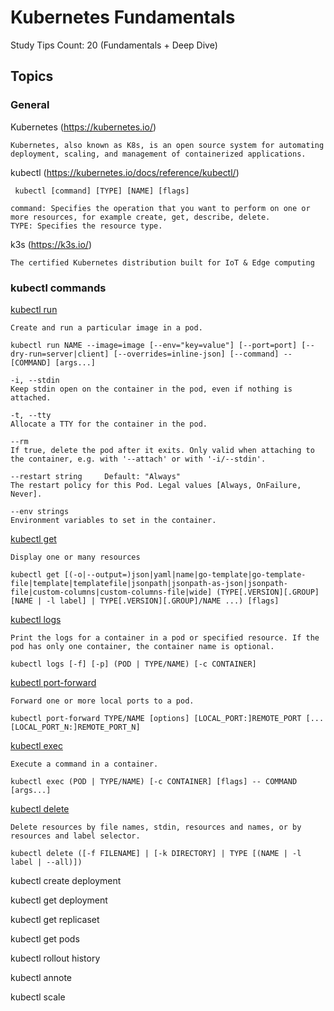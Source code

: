 # Kubernetes Fundamentals

Study Tips Count: 20 (Fundamentals + Deep Dive)

## Topics

### General

Kubernetes (https://kubernetes.io/)

```
Kubernetes, also known as K8s, is an open source system for automating deployment, scaling, and management of containerized applications.
```

kubectl (https://kubernetes.io/docs/reference/kubectl/)

```
 kubectl [command] [TYPE] [NAME] [flags]

command: Specifies the operation that you want to perform on one or more resources, for example create, get, describe, delete.
TYPE: Specifies the resource type. 
```

k3s (https://k3s.io/)

```
The certified Kubernetes distribution built for IoT & Edge computing
```

### kubectl commands

[kubectl run](https://kubernetes.io/docs/reference/kubectl/generated/kubectl_run/)

```
Create and run a particular image in a pod.

kubectl run NAME --image=image [--env="key=value"] [--port=port] [--dry-run=server|client] [--overrides=inline-json] [--command] -- [COMMAND] [args...]

-i, --stdin
Keep stdin open on the container in the pod, even if nothing is attached.

-t, --tty
Allocate a TTY for the container in the pod.

--rm
If true, delete the pod after it exits. Only valid when attaching to the container, e.g. with '--attach' or with '-i/--stdin'.

--restart string     Default: "Always"
The restart policy for this Pod. Legal values [Always, OnFailure, Never].

--env strings
Environment variables to set in the container.
```

[kubectl get](https://kubernetes.io/docs/reference/kubectl/generated/kubectl_get/)

```
Display one or many resources

kubectl get [(-o|--output=)json|yaml|name|go-template|go-template-file|template|templatefile|jsonpath|jsonpath-as-json|jsonpath-file|custom-columns|custom-columns-file|wide] (TYPE[.VERSION][.GROUP] [NAME | -l label] | TYPE[.VERSION][.GROUP]/NAME ...) [flags]
```

[kubectl logs](https://kubernetes.io/docs/reference/kubectl/generated/kubectl_logs/)

```
Print the logs for a container in a pod or specified resource. If the pod has only one container, the container name is optional.

kubectl logs [-f] [-p] (POD | TYPE/NAME) [-c CONTAINER]
```

[kubectl port-forward](https://kubernetes.io/docs/reference/kubectl/generated/kubectl_port-forward/)

```
Forward one or more local ports to a pod.

kubectl port-forward TYPE/NAME [options] [LOCAL_PORT:]REMOTE_PORT [...[LOCAL_PORT_N:]REMOTE_PORT_N]
```

[kubectl exec](https://kubernetes.io/docs/reference/kubectl/generated/kubectl_exec/)

```
Execute a command in a container.

kubectl exec (POD | TYPE/NAME) [-c CONTAINER] [flags] -- COMMAND [args...]
```

[kubectl delete](https://kubernetes.io/docs/reference/kubectl/generated/kubectl_delete/)

```
Delete resources by file names, stdin, resources and names, or by resources and label selector.

kubectl delete ([-f FILENAME] | [-k DIRECTORY] | TYPE [(NAME | -l label | --all)])
```

kubectl create deployment

kubectl get deployment

kubectl get replicaset

kubectl get pods

kubectl rollout history

kubectl annote

kubectl scale
